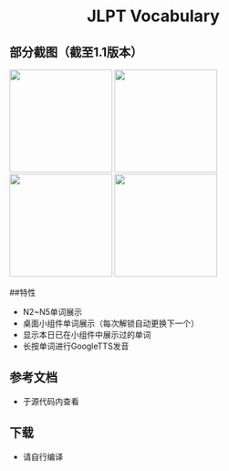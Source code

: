 <h1 align="center">
  <br/>
  JLPT Vocabulary
</h1>

## 部分截图（截至1.1版本）
<p>
<img width="180px" src="http://ofx23nwen.bkt.clouddn.com/jlpt/Screenshot_1.jpg"/>
<img width="180px" src="http://ofx23nwen.bkt.clouddn.com/jlpt/Screenshot_2.png"/>
<img width="180px" src="http://ofx23nwen.bkt.clouddn.com/jlpt/Screenshot_3.png"/>
<img width="180px" src="http://ofx23nwen.bkt.clouddn.com/jlpt/Screenshot_4.png"/>
</p>

##特性 
- N2~N5单词展示
- 桌面小组件单词展示（每次解锁自动更换下一个）
- 显示本日已在小组件中展示过的单词
- 长按单词进行GoogleTTS发音

## 参考文档
- 于源代码内查看

## 下载
- 请自行编译